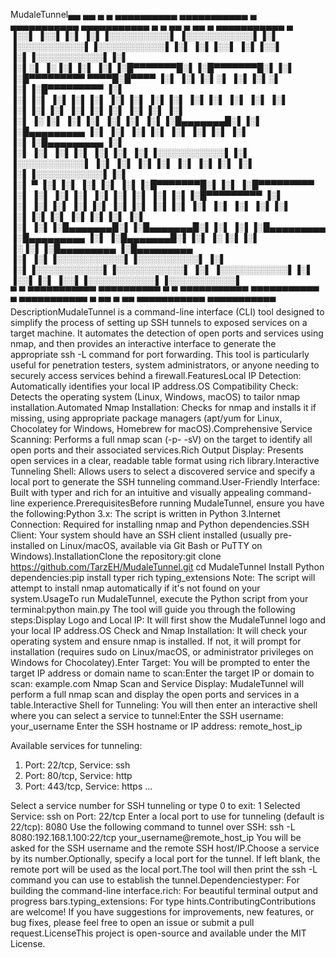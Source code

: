 MudaleTunnel▄▄      ▄▄ ▄        ▄ ▄▄▄▄▄▄▄▄▄▄  ▄▄▄▄▄▄▄▄▄▄▄ ▄        ▄▄▄▄▄▄▄▄▄▄▄ ▄▄▄▄▄▄▄▄▄▄▄ ▄        ▄ ▄▄       ▄ ▄▄       ▄ ▄▄▄▄▄▄▄▄▄▄▄ ▄           
▐░░▌    ▐░░▌▐░▌      ▐░▌▐░░░░░░░░░░▌ ▐░░░░░░░░░░░▌▐░▌       ▐░░░░░░░░░░░▌▐░░░░░░░░░░░▌▐░▌      ▐░▌▐░░▌     ▐░▌▐░░▌     ▐░▌▐░░░░░░░░░░░▌▐░▌           
▐░▌░▌   ▐░▐░▌▐░▌      ▐░▌▐░█▀▀▀▀▀▀▀█░▌▐░█▀▀▀▀▀▀▀█░▌▐░▌       ▐░█▀▀▀▀▀▀▀▀▀ ▀▀▀▀█░█▀▀▀▀ ▐░▌      ▐░▌▐░▌░▌    ▐░▌▐░▌░▌    ▐░▌▐░█▀▀▀▀▀▀▀▀▀ ▐░▌           
▐░▌▐░▌ ▐░▌▐░▌▐░▌      ▐░▌▐░▌        ▐░▌▐░▌        ▐░▌▐░▌       ▐░▌             ▐░▌     ▐░▌      ▐░▌▐░▌▐░▌   ▐░▌▐░▌▐░▌   ▐░▌▐░▌         ▐░▌           
▐░▌ ▐░▐░▌ ▐░▌▐░▌      ▐░▌▐░▌        ▐░▌▐░█▄▄▄▄▄▄▄█░▌▐░▌       ▐░█▄▄▄▄▄▄▄▄▄      ▐░▌     ▐░▌      ▐░▌▐░▌ ▐░▌  ▐░▌▐░▌ ▐░▌  ▐░▌▐░█▄▄▄▄▄▄▄▄▄ ▐░▌           
▐░▌  ▐░▌  ▐░▌▐░▌      ▐░▌▐░▌        ▐░▌▐░░░░░░░░░░░▌▐░▌       ▐░░░░░░░░░░░▌      ▐░▌     ▐░▌      ▐░▌▐░▌  ▐░▌ ▐░▌▐░▌  ▐░▌ ▐░▌▐░░░░░░░░░░░▌▐░▌           
▐░▌   ▀   ▐░▌▐░▌      ▐░▌▐░▌        ▐░▌▐░█▀▀▀▀▀▀▀█░▌▐░▌       ▐░█▀▀▀▀▀▀▀▀▀      ▐░▌     ▐░▌      ▐░▌▐░▌   ▐░▌▐░▌▐░▌   ▐░▌▐░▌▐░█▀▀▀▀▀▀▀▀▀ ▐░▌           
▐░▌       ▐░▌▐░▌      ▐░▌▐░▌        ▐░▌▐░▌        ▐░▌▐░▌       ▐░▌             ▐░▌     ▐░▌      ▐░▌▐░▌    ▐░▌▐░▌▐░▌    ▐░▌▐░▌▐░▌         ▐░▌           
▐░▌       ▐░▌▐░█▄▄▄▄▄▄▄█░▌▐░█▄▄▄▄▄▄▄█░▌▐░▌        ▐░▌▐░█▄▄▄▄▄▄▄▄▄ ▐░█▄▄▄▄▄▄▄▄▄      ▐░▌     ▐░█▄▄▄▄▄▄▄█░▌▐░▌     ▐░▐░▌▐░▌     ▐░▐░▌▐░█▄▄▄▄▄▄▄▄▄ ▐░█▄▄▄▄▄▄▄▄▄   
▐░▌       ▐░▌▐░░░░░░░░░░░▌▐░░░░░░░░░░▌ ▐░▌        ▐░▌▐░░░░░░░░░░░▌▐░░░░░░░░░░░▌      ▐░▌     ▐░░░░░░░░░░░▌▐░▌      ▐░░▌▐░▌      ▐░░▌▐░░░░░░░░░░░▌▐░░░░░░░░░░░▌   
▀         ▀ ▀▀▀▀▀▀▀▀▀▀▀  ▀▀▀▀▀▀▀▀▀▀   ▀          ▀ ▀▀▀▀▀▀▀▀▀▀▀  ▀▀▀▀▀▀▀▀▀▀▀       ▀       ▀▀▀▀▀▀▀▀▀▀▀  ▀        ▀▀ ▀        ▀▀ ▀▀▀▀▀▀▀▀▀▀▀  ▀▀▀▀▀▀▀▀▀▀▀   
DescriptionMudaleTunnel is a command-line interface (CLI) tool designed to simplify the process of setting up SSH tunnels to exposed services on a target machine. It automates the detection of open ports and services using nmap, and then provides an interactive interface to generate the appropriate ssh -L command for port forwarding. This tool is particularly useful for penetration testers, system administrators, or anyone needing to securely access services behind a firewall.FeaturesLocal IP Detection: Automatically identifies your local IP address.OS Compatibility Check: Detects the operating system (Linux, Windows, macOS) to tailor nmap installation.Automated Nmap Installation: Checks for nmap and installs it if missing, using appropriate package managers (apt/yum for Linux, Chocolatey for Windows, Homebrew for macOS).Comprehensive Service Scanning: Performs a full nmap scan (-p- -sV) on the target to identify all open ports and their associated services.Rich Output Display: Presents open services in a clear, readable table format using rich library.Interactive Tunneling Shell: Allows users to select a discovered service and specify a local port to generate the SSH tunneling command.User-Friendly Interface: Built with typer and rich for an intuitive and visually appealing command-line experience.PrerequisitesBefore running MudaleTunnel, ensure you have the following:Python 3.x: The script is written in Python 3.Internet Connection: Required for installing nmap and Python dependencies.SSH Client: Your system should have an SSH client installed (usually pre-installed on Linux/macOS, available via Git Bash or PuTTY on Windows).InstallationClone the repository:git clone https://github.com/TarzEH/MudaleTunnel.git
cd MudaleTunnel
Install Python dependencies:pip install typer rich typing_extensions
Note: The script will attempt to install nmap automatically if it's not found on your system.UsageTo run MudaleTunnel, execute the Python script from your terminal:python main.py
The tool will guide you through the following steps:Display Logo and Local IP: It will first show the MudaleTunnel logo and your local IP address.OS Check and Nmap Installation: It will check your operating system and ensure nmap is installed. If not, it will prompt for installation (requires sudo on Linux/macOS, or administrator privileges on Windows for Chocolatey).Enter Target: You will be prompted to enter the target IP address or domain name to scan:Enter the target IP or domain to scan: example.com
Nmap Scan and Service Display: MudaleTunnel will perform a full nmap scan and display the open ports and services in a table.Interactive Shell for Tunneling: You will then enter an interactive shell where you can select a service to tunnel:Enter the SSH username: your_username
Enter the SSH hostname or IP address: remote_host_ip

Available services for tunneling:
1. Port: 22/tcp, Service: ssh
2. Port: 80/tcp, Service: http
3. Port: 443/tcp, Service: https
...

Select a service number for SSH tunneling or type 0 to exit: 1
Selected Service: ssh on Port: 22/tcp
Enter a local port to use for tunneling (default is 22/tcp): 8080
Use the following command to tunnel over SSH:
ssh -L 8080:192.168.1.100:22/tcp your_username@remote_host_ip
You will be asked for the SSH username and the remote SSH host/IP.Choose a service by its number.Optionally, specify a local port for the tunnel. If left blank, the remote port will be used as the local port.The tool will then print the ssh -L command you can use to establish the tunnel.Dependenciestyper: For building the command-line interface.rich: For beautiful terminal output and progress bars.typing_extensions: For type hints.ContributingContributions are welcome! If you have suggestions for improvements, new features, or bug fixes, please feel free to open an issue or submit a pull request.LicenseThis project is open-source and available under the MIT License.
